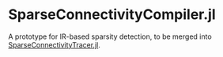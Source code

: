 # SparseConnectivityCompiler.jl

A prototype for IR-based sparsity detection, to be merged into [SparseConnectivityTracer.jl](https://github.com/adrhill/SparseConnectivityTracer.jl).

